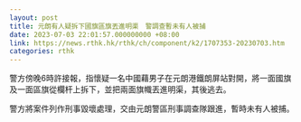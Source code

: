 ```yaml
---
layout: post
title: 元朗有人疑拆下國旗區旗丟進明渠　警調查暫未有人被捕
date: 2023-07-03 22:01:57.000000000 +08:00
link: https://news.rthk.hk/rthk/ch/component/k2/1707353-20230703.htm
categories: rthk
---
```


警方傍晚6時許接報，指懷疑一名中國藉男子在元朗港鐵朗屏站對開，將一面國旗及一面區旗從欄杆上拆下，並把兩面旗幟丟進明渠，其後逃去。

警方將案件列作刑事毀壞處理，交由元朗警區刑事調查隊跟進，暫時未有人被捕。
